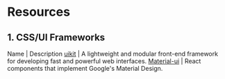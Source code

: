 # Resources

## 1. CSS/UI Frameworks
Name | Description 
[uikit](https://getuikit.com) | A lightweight and modular front-end framework
for developing fast and powerful web interfaces.
[Material-ui](https://material-ui.com/) | React components that implement Google's Material Design.
